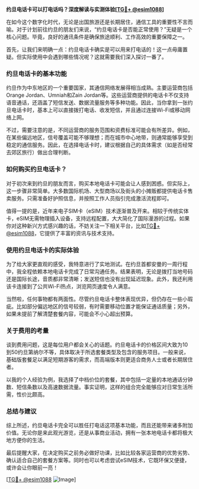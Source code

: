 **约旦电话卡可以打电话吗？深度解读与实测体验[[TG💪+ @esim1088](https://t.me/s/esim1088)]**

在如今这个数字化时代，无论是出国旅游还是长期居住，通信工具的重要性不言而喻。对于计划前往约旦的朋友们来说，“约旦电话卡是否能正常使用？”无疑是一个核心问题。毕竟，良好的通讯条件是确保旅途顺利、工作高效的重要保障之一。

首先，让我们来明确一点：约旦电话卡确实是可以用来打电话的！这一点毋庸置疑。但实际使用中会遇到哪些情况呢？这就需要我们深入探讨一番了。

### **约旦电话卡的基本功能**

约旦作为中东地区的一个重要国家，其通信网络发展得相当成熟。主要运营商包括Orange Jordan、Umniah和Zain Jordan等。这些运营商提供的电话卡不仅支持语音通话，还涵盖了短信发送、数据流量服务等多种功能。因此，当你拿到一张约旦电话卡时，基本上可以直接拨打电话、收发短信，并且通过连接Wi-Fi或移动网络上网。

不过，需要注意的是，不同运营商的服务范围和资费标准可能会有所差异。例如，在某些偏远地区，信号覆盖可能不够理想；而在城市中心地带，则通常能够享受到稳定的通信服务。因此，在选择电话卡时，建议根据自己的具体需求（如是否经常去郊区旅行）做出合理判断。

### **如何购买约旦电话卡？**

对于初次来到约旦的朋友而言，购买本地电话卡可能会让人感到困惑。但实际上，这一步骤非常简单。大多数国际机场、大型商场以及街头的小摊贩都提供电话卡售卖服务。只需准备好护照信息，并按照工作人员指引完成激活流程即可。

值得一提的是，近年来电子SIM卡（eSIM）技术逐渐普及开来。相较于传统实体卡，eSIM无需物理插入设备，支持远程配置，大大简化了国际漫游的过程。如果你对这种新兴方式感兴趣的话，不妨关注一下相关平台，比如[TG💪+ @esim1088](https://t.me/s/esim1088)，它提供了丰富的资讯与技术支持。

### **使用约旦电话卡的实际体验**

为了给大家更直观的感受，我特意进行了实地测试。在约旦首都安曼的一周行程中，我全程依赖本地电话卡完成了日常沟通任务。结果表明，无论是拨打当地号码还是国际长途，音质都非常清晰；发送短信也没有出现延迟现象。此外，我还利用该卡连接到了公共Wi-Fi热点，浏览网页速度令人满意。

当然啦，任何事物都有两面性。尽管约旦电话卡整体表现优异，但仍存在一些小瑕疵。比如部分偏远地区的信号较弱，有时需要移动位置才能保证通话质量；另外，如果未提前了解清楚套餐内容，可能会不小心超出预算。

### **关于费用的考量**

谈到费用问题，这是每位用户都会关心的话题。约旦电话卡的价格区间大致为10到50约旦第纳尔不等，具体取决于所选套餐类型及包含的服务项目。一般来说，基础版套餐足以满足短期游客的需求，而高端版本则更适合商务人士或者长期居住者。

以我的个人经验为例，我选择了中档价位的套餐，其中包括一定量的本地通话分钟数、短信条数以及高速数据流量。事实证明，这样的组合完全能够应对日常生活所需，性价比颇高。

### **总结与建议**

综上所述，约旦电话卡完全可以胜任打电话这项基本功能，而且还能带来诸多附加价值。无论你是来此观光游览，还是从事商业活动，拥有一张本地电话卡都将极大地方便你的生活。

最后提醒大家，在决定购买之前务必做好功课，比如比较各家运营商的优势劣势、确认适合自己的套餐方案等。同时也可以考虑尝试eSIM技术，它既环保又便捷，或许会让你眼前一亮！

[[TG💪+ @esim1088](https://t.me/s/esim1088) ![Image](https://i.postimg.cc/4NQfJmqS/Snipaste-2025-05-13-00-14-12.png)]